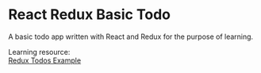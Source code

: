 # React Redux Basic Todo

A basic todo app written with React and Redux for the purpose of learning.    
    
Learning resource:    
[Redux Todos Example](https://github.com/reactjs/redux/tree/master/examples/todos)
